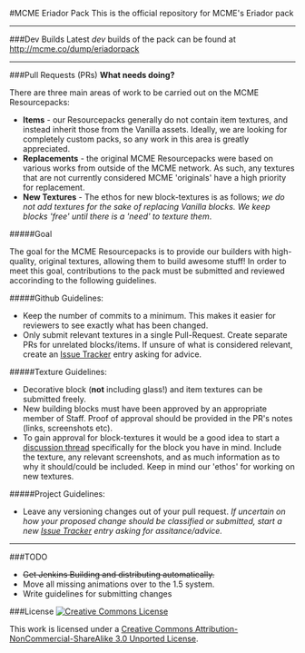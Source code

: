 #MCME Eriador Pack
This is the official repository for MCME's Eriador pack

---
###Dev Builds
Latest _dev_ builds of the pack can be found at http://mcme.co/dump/eriadorpack

---
###Pull Requests (PRs)
**What needs doing?**

There are three main areas of work to be carried out on the MCME Resourcepacks:
- **Items** - our Resourcepacks generally do not contain item textures, and instead inherit those from the Vanilla assets. Ideally, we are looking for completely custom packs, so any work in this area is greatly appreciated.
- **Replacements** - the original MCME Resourcepacks were based on various works from outside of the MCME network. As such, any textures that are not currently considered MCME 'originals' have a high priority for replacement.
- **New Textures** - The ethos for new block-textures is as follows; _we do not add textures for the sake of replacing Vanilla blocks. We keep blocks 'free' until there is a 'need' to texture them_.

#####Goal

The goal for the MCME Resourcepacks is to provide our builders with high-quality, original textures, allowing them to build awesome stuff! In order to meet this goal, contributions to the pack must be submitted and reviewed accorinding to the following guidelines.

#####Github Guidelines:
- Keep the number of commits to a minimum. This makes it easier for reviewers to see exactly what has been changed.
- Only submit relevant textures in a single Pull-Request. Create separate PRs for unrelated blocks/items. If unsure of what is considered relevant, create an [Issue Tracker](https://github.com/MCME/MCME-Eriador-Pack/issues) entry asking for advice.

#####Texture Guidelines:
- Decorative block (<b>not</b> including glass!) and item textures can be submitted freely.
- New building blocks must have been approved by an appropriate member of Staff. Proof of approval should be provided in the PR's notes (links, screenshots etc).
- To gain approval for block-textures it would be a good idea to start a [discussion thread](http://mcmiddleearth.com/forum/resource-packs.28) specifically for the block you have in mind. Include the texture, any relevant screenshots, and as much information as to why it should/could be included. Keep in mind our 'ethos' for working on new textures.

#####Project Guidelines:
- Leave any versioning changes out of your pull request.
_If uncertain on how your proposed change should be classified or submitted, start a new [Issue Tracker](https://github.com/MCME/MCME-Eriador-Pack/issues) entry asking for assitance/advice._

---

###TODO
- ~~Get Jenkins Building and distributing automatically.~~
- Move all missing animations over to the 1.5 system.
- Write guidelines for submitting changes

###License
[![Creative Commons License](http://i.creativecommons.org/l/by-nc-sa/3.0/88x31.png)](http://creativecommons.org/licenses/by-nc-sa/3.0/deed.en_US)

This work is licensed under a [Creative Commons Attribution-NonCommercial-ShareAlike 3.0 Unported License](http://creativecommons.org/licenses/by-nc-sa/3.0/deed.en_US).
